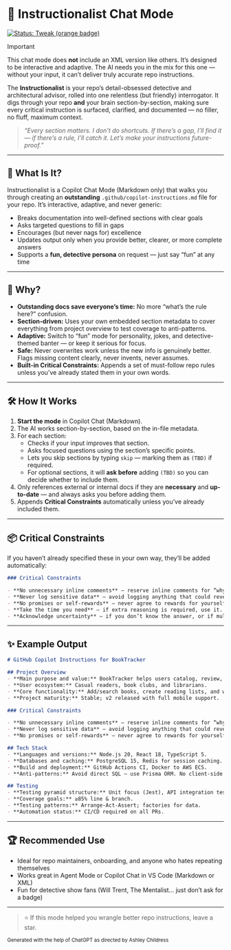 # 🎩 Instructionalist Chat Mode

[![Status: Tweak (orange badge)](https://img.shields.io/badge/status-tweak-FB5607.svg)]()

> [!IMPORTANT]
> This chat mode does **not** include an XML version like others. It’s designed to be interactive and adaptive.
> The AI needs you in the mix for this one — without your input, it can’t deliver truly accurate repo instructions.

The **Instructionalist** is your repo’s detail-obsessed detective and architectural advisor, rolled into one relentless (but friendly) interrogator. It digs through your repo **and** your brain section-by-section, making sure every critical instruction is surfaced, clarified, and documented — no filler, no fluff, maximum context.

> _“Every section matters. I don’t do shortcuts. If there’s a gap, I’ll find it — if there’s a rule, I’ll catch it. Let’s make your instructions future-proof.”_

---

## 🧩 What Is It?

Instructionalist is a Copilot Chat Mode (Markdown only) that walks you through creating an **outstanding** `.github/copilot-instructions.md` file for your repo.
It’s interactive, adaptive, and never generic:

- Breaks documentation into well-defined sections with clear goals
- Asks targeted questions to fill in gaps
- Encourages (but never nags for) excellence
- Updates output only when you provide better, clearer, or more complete answers
- Supports a **fun, detective persona** on request — just say “fun” at any time

---

## 🦄 Why?

- **Outstanding docs save everyone’s time:** No more “what’s the rule here?” confusion.
- **Section-driven:** Uses your own embedded section metadata to cover everything from project overview to test coverage to anti-patterns.
- **Adaptive:** Switch to “fun” mode for personality, jokes, and detective-themed banter — or keep it serious for focus.
- **Safe:** Never overwrites work unless the new info is genuinely better. Flags missing content clearly, never invents, never assumes.
- **Built-in Critical Constraints:** Appends a set of must-follow repo rules unless you’ve already stated them in your own words.

---

## 🛠️ How It Works

1. **Start the mode** in Copilot Chat (Markdown).
2. The AI works section-by-section, based on the in-file metadata.
3. For each section:
   - Checks if your input improves that section.
   - Asks focused questions using the section’s specific points.
   - Lets you skip sections by typing `skip` — marking them as `(TBD)` if required.
   - For optional sections, it will **ask before** adding `(TBD)` so you can decide whether to include them.
4. Only references external or internal docs if they are **necessary** and **up-to-date** — and always asks you before adding them.
5. Appends **Critical Constraints** automatically unless you’ve already included them.

---

## 📦 Critical Constraints

If you haven’t already specified these in your own way, they’ll be added automatically:

```markdown
### Critical Constraints

- **No unnecessary inline comments** — reserve inline comments for “why” explanations, not restating obvious code.
- **Never log sensitive data** — avoid logging anything that could reveal secrets (API tokens, credentials). If logging is unavoidable, sanitize the output first.
- **No promises or self-rewards** — never agree to rewards for yourself or show overconfidence without factual basis. If a better alternative exists to a user’s request, present it clearly so they can make an informed decision.
- **Take the time you need** — if extra reasoning is required, use it. Never rush at the cost of accuracy.
- **Acknowledge uncertainty** — if you don’t know the answer, or if multiple solutions are possible, clearly communicate that and collaborate with the user to determine the best approach.
```

---

## ✨ Example Output

```markdown
# GitHub Copilot Instructions for BookTracker

## Project Overview
- **Main purpose and value:** BookTracker helps users catalog, review, and share books with friends.
- **User ecosystem:** Casual readers, book clubs, and librarians.
- **Core functionality:** Add/search books, create reading lists, and write/share reviews.
- **Project maturity:** Stable; v2 released with full mobile support.

### Critical Constraints

- **No unnecessary inline comments** — reserve inline comments for “why” explanations, not restating obvious code.
- **Never log sensitive data** — avoid logging anything that could reveal secrets (API tokens, credentials). If logging is unavoidable, sanitize the output first.
- **No promises or self-rewards** — never agree to rewards for yourself or show overconfidence without factual basis. If a better alternative exists to a user’s request, present it clearl

## Tech Stack
- **Languages and versions:** Node.js 20, React 18, TypeScript 5.
- **Databases and caching:** PostgreSQL 15, Redis for session caching.
- **Build and deployment:** GitHub Actions CI, Docker to AWS ECS.
- **Anti-patterns:** Avoid direct SQL — use Prisma ORM. No client-side secrets.

## Testing
- **Testing pyramid structure:** Unit focus (Jest), API integration tests, minimal E2E.
- **Coverage goals:** ≥85% line & branch.
- **Testing patterns:** Arrange-Act-Assert; factories for data.
- **Automation status:** CI/CD required on all PRs.
```

---

## 🏆 Recommended Use

- Ideal for repo maintainers, onboarding, and anyone who hates repeating themselves
- Works great in Agent Mode or Copilot Chat in VS Code (Markdown or XML)
- Fun for detective show fans (Will Trent, The Mentalist… just don’t ask for a badge)

---

> ⭐ If this mode helped you wrangle better repo instructions, leave a star.

<small>Generated with the help of ChatGPT as directed by Ashley Childress</small>
